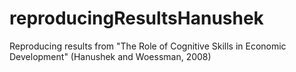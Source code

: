 # reproducingResultsHanushek
Reproducing results from "The Role of Cognitive Skills in Economic Development" (Hanushek and Woessman, 2008)
